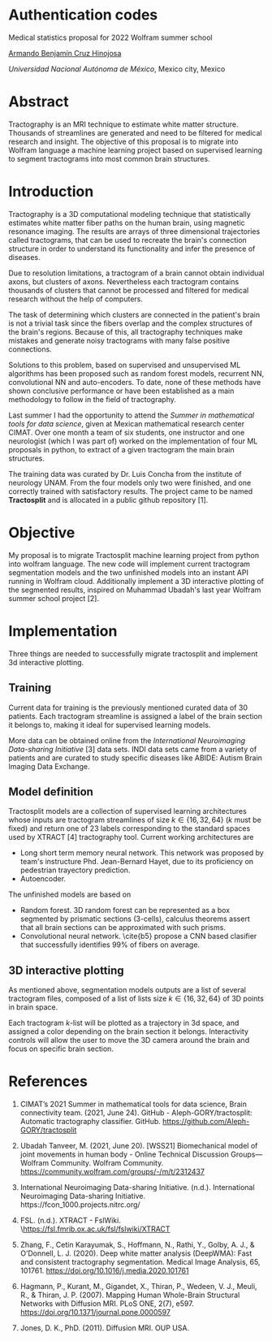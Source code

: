 # Authentication codes
Medical statistics proposal for 2022 Wolfram summer school

[Armando Benjamín Cruz Hinojosa](aleph_g@ciencias.unam.mx)

*Universidad Nacional Autónoma de México*, Mexico city, Mexico


# Abstract
Tractography is an MRI technique to estimate white matter structure. Thousands of streamlines are generated and need to be filtered for medical research and insight. The objective of this proposal is to migrate into Wolfram language a machine learning project based on supervised learning to segment tractograms into most common brain structures.


# Introduction
Tractography is a 3D computational modeling technique that statistically estimates white matter fiber paths on the human brain, using magnetic resonance imaging. The results are arrays of three dimensional trajectories called tractograms, that can be used to recreate the brain's connection structure in order to understand its functionality and infer the presence of diseases.

Due to resolution limitations, a tractogram of a brain cannot obtain individual axons, but clusters of axons. Nevertheless each tractogram contains thousands of clusters that cannot be processed and filtered for medical research without the help of computers.

The task of determining which clusters are connected in the patient's brain is not a trivial task since the fibers overlap and the complex structures of the brain's regions. Because of this, all tractography techniques make mistakes and generate noisy tractograms with many false positive connections.

Solutions to this problem, based on supervised and unsupervised ML algorithms has been proposed such as random forest models, recurrent NN, convolutional NN and auto-encoders. To date, none of these methods have shown conclusive performance or have been established as a main methodology to follow in the field of tractography.

Last summer I had the opportunity to attend the *Summer in mathematical tools for data science*, given at Mexican mathematical research center CIMAT. Over one month a team of six students, one instructor and one neurologist (which I was part of) worked on the implementation of four ML proposals in python, to extract of a given tractogram the main brain structures.

The training data was curated by Dr. Luis Concha from the institute of neurology UNAM. From the four models only two were finished, and one correctly trained with satisfactory results. The project came to be named **Tractosplit** and is allocated in a public github repository [1].


# Objective
My proposal is to migrate Tractosplit machine learning project from python into wolfram language. The new code will implement current tractogram segmentation models and the two unfinished models into an instant API running in Wolfram cloud. Additionally implement a 3D interactive plotting of the segmented results, inspired on Muhammad Ubadah's last year Wolfram summer school project [2].


# Implementation
Three things are needed to successfully migrate tractosplit and implement 3d interactive plotting.

## Training
Current data for training is the previously mentioned curated data of 30 patients. Each tractogram streamline is assigned a label of the brain section it belongs to, making it ideal for supervised learning models.

More data can be obtained online from the *International Neuroimaging Data-sharing Initiative* [3] data sets. INDI data sets came from a variety of patients and are curated to study specific diseases like ABIDE: Autism Brain Imaging Data Exchange.

## Model definition
Tractosplit models are a collection of supervised learning architectures whose inputs are tractogram streamlines of size $k\in\{16, 32, 64\}$ ($k$ must be fixed) and return one of 23 labels corresponding to the standard spaces used by XTRACT [4] tractography tool. Current working architectures are

-   Long short term memory neural network. This network was proposed by team's instructure Phd. Jean-Bernard Hayet, due to its proficiency on pedestrian trayectory prediction.
-   Autoencoder.

The unfinished models are based on

-   Random forest. 3D random forest can be represented as a box segmented by prismatic sections (3-cells), calculus theorems assert that all brain sections can be approximated with such prisms.
-   Convolutional neural network. \cite{b5} propose a CNN based clasifier that successfully identifies 99\% of fibers on average.

## 3D interactive plotting
As mentioned above, segmentation models outputs are a list of several tractogram files, composed of a list of lists size $k\in \{16, 32, 64\}$ of 3D points in brain space.

Each tractogram $k$-list will be plotted as a trajectory in 3d space, and assigned a color depending on the brain section it belongs. Interactivity controls will allow the user to move the 3D camera around the brain and focus on specific brain section.


# References
1. CIMAT’s 2021 Summer in mathematical tools for data science, Brain connectivity team. (2021, June 24). GitHub - Aleph-GORY/tractosplit: Automatic tractography classifier. GitHub. https://github.com/Aleph-GORY/tractosplit

2. Ubadah Tanveer, M. (2021, June 20). [WSS21] Biomechanical model of joint movements in human body - Online Technical Discussion Groups—Wolfram Community. Wolfram Community. https://community.wolfram.com/groups/-/m/t/2312437

3. International Neuroimaging Data-sharing Initiative. (n.d.). International Neuroimaging Data-sharing Initiative. https://fcon\_1000.projects.nitrc.org/

4. FSL. (n.d.). XTRACT - FslWiki. \\https://fsl.fmrib.ox.ac.uk/fsl/fslwiki/XTRACT

5. Zhang, F., Cetin Karayumak, S., Hoffmann, N., Rathi, Y., Golby, A. J., \& O’Donnell, L. J. (2020). Deep white matter analysis (DeepWMA): Fast and consistent tractography segmentation. Medical Image Analysis, 65, 101761. https://doi.org/10.1016/j.media.2020.101761

6. Hagmann, P., Kurant, M., Gigandet, X., Thiran, P., Wedeen, V. J., Meuli, R., \& Thiran, J. P. (2007). Mapping Human Whole-Brain Structural Networks with Diffusion MRI. PLoS ONE, 2(7), e597. https://doi.org/10.1371/journal.pone.0000597

7. Jones, D. K., PhD. (2011). Diffusion MRI. OUP USA.